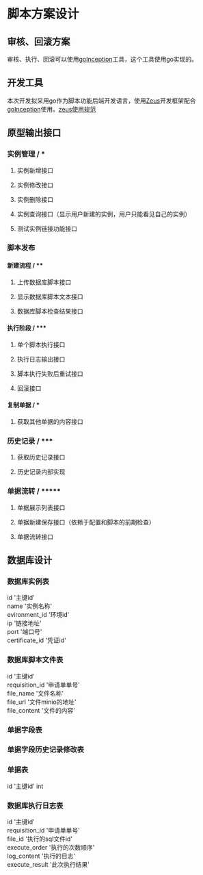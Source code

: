 <!--
 * @Author: jhliang
 * @Descripttion: In User Settings Edit
 * @LastEditTime: 2021-05-31 17:18:46
 * @Date: 2021-04-28 15:22:50
 * @LastEditors: jhliang
 * @FilePath: \MyBook\脚本\开发方案.md
-->

# 脚本方案设计

## 审核、回滚方案

审核、执行、回滚可以使用[goInception](https://github.com/hanchuanchuan/goInception)工具，这个工具使用go实现的。

## 开发工具

本次开发拟采用go作为脚本功能后端开发语言，使用[Zeus](http://gitlab.dg.com/BackEnd/deliver/zeus)开发框架配合[goInception](https://github.com/hanchuanchuan/goInception)使用。[zeus使用规范](http://gitlab.dg.com/BackEnd/deliver/gitbook/blob/master/InstructionManual/doc/framework/%E4%BD%BF%E7%94%A8%E8%A7%84%E8%8C%83.md)

## 原型输出接口

### 实例管理 / *

1. 实例新增接口

2. 实例修改接口

3. 实例删除接口

4. 实例查询接口（显示用户新建的实例，用户只能看见自己的实例）

5. 测试实例链接功能接口

### 脚本发布

#### 新建流程 / **

1. 上传数据库脚本接口

2. 显示数据库脚本文本接口

3. 数据库脚本检查结果接口

#### 执行阶段 / ***

1. 单个脚本执行接口

2. 执行日志输出接口

3. 脚本执行失败后重试接口  

4. 回滚接口 


#### 复制单据 / *

1. 获取其他单据的内容接口

### 历史记录 / ***

1. 获取历史记录接口

2. 历史记录内部实现

### 单据流转 / *****

1. 单据展示列表接口

2. 单据新建保存接口（依赖于配置和脚本的前期检查）

3. 单据流转接口

## 数据库设计

### 数据库实例表

id '主键id'  
name '实例名称'  
evironment_id '环境id'  
ip '链接地址'  
port '端口号'  
certificate_id '凭证id'

### 数据库脚本文件表

id '主键id'  
requisition_id '申请单单号'  
file_name '文件名称'  
file_url '文件minio的地址'  
file_content '文件的内容'  

### 单据字段表

### 单据字段历史记录修改表

### 单据表

id '主键id' int  



### 数据库执行日志表

id '主键id'  
requisition_id '申请单单号'  
file_id '执行的sql文件id'  
execute_order '执行的次数顺序'  
log_content '执行的日志'  
execute_result '此次执行结果' 
  
